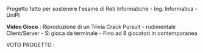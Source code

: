 Progetto fatto per sostenere l'esame di Reti Informatiche - Ing. Informatica - UniPI

**Video Gioco** : Riproduzione di un Trivia Crack Pursuit - rudimentale Client/Server - Si gioca da terminale - Fino ad 8 giocatori in contemporanea

VOTO PROGETTO : 
